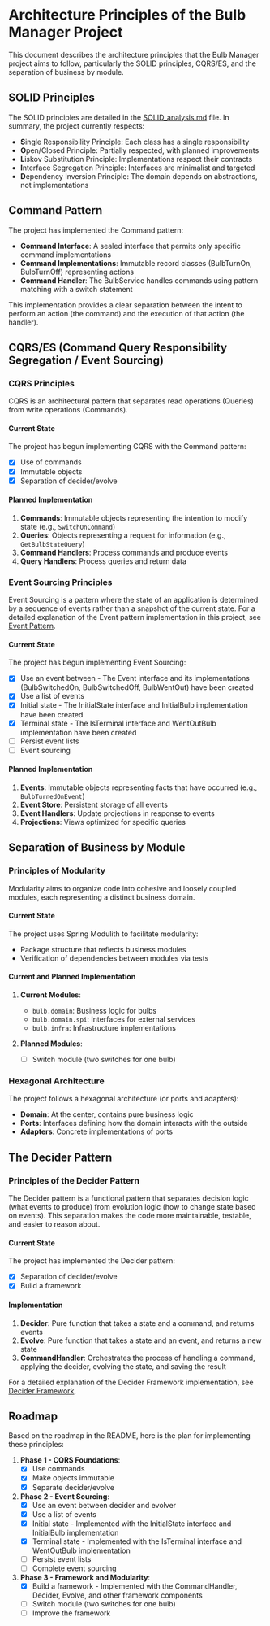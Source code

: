 # Architecture Principles of the Bulb Manager Project

This document describes the architecture principles that the Bulb Manager project aims to follow, particularly the SOLID principles, CQRS/ES, and the separation of business by module.

## SOLID Principles

The SOLID principles are detailed in the [SOLID_analysis.md](SOLID_analysis.md) file. In summary, the project currently respects:

- **S**ingle Responsibility Principle: Each class has a single responsibility
- **O**pen/Closed Principle: Partially respected, with planned improvements
- **L**iskov Substitution Principle: Implementations respect their contracts
- **I**nterface Segregation Principle: Interfaces are minimalist and targeted
- **D**ependency Inversion Principle: The domain depends on abstractions, not implementations

## Command Pattern

The project has implemented the Command pattern:

- **Command Interface**: A sealed interface that permits only specific command implementations
- **Command Implementations**: Immutable record classes (BulbTurnOn, BulbTurnOff) representing actions
- **Command Handler**: The BulbService handles commands using pattern matching with a switch statement

This implementation provides a clear separation between the intent to perform an action (the command) and the execution of that action (the handler).

## CQRS/ES (Command Query Responsibility Segregation / Event Sourcing)

### CQRS Principles

CQRS is an architectural pattern that separates read operations (Queries) from write operations (Commands).

#### Current State

The project has begun implementing CQRS with the Command pattern:

- [X] Use of commands
- [X] Immutable objects
- [X] Separation of decider/evolve

#### Planned Implementation

1. **Commands**: Immutable objects representing the intention to modify state (e.g., `SwitchOnCommand`)
2. **Queries**: Objects representing a request for information (e.g., `GetBulbStateQuery`)
3. **Command Handlers**: Process commands and produce events
4. **Query Handlers**: Process queries and return data

### Event Sourcing Principles

Event Sourcing is a pattern where the state of an application is determined by a sequence of events rather than a snapshot of the current state. For a detailed explanation of the Event pattern implementation in this project, see [Event Pattern](event_pattern.md).

#### Current State

The project has begun implementing Event Sourcing:

- [X] Use an event between - The Event interface and its implementations (BulbSwitchedOn, BulbSwitchedOff, BulbWentOut) have been created
- [X] Use a list of events
- [X] Initial state - The InitialState interface and InitialBulb implementation have been created
- [X] Terminal state - The IsTerminal interface and WentOutBulb implementation have been created
- [ ] Persist event lists
- [ ] Event sourcing

#### Planned Implementation

1. **Events**: Immutable objects representing facts that have occurred (e.g., `BulbTurnedOnEvent`)
2. **Event Store**: Persistent storage of all events
3. **Event Handlers**: Update projections in response to events
4. **Projections**: Views optimized for specific queries

## Separation of Business by Module

### Principles of Modularity

Modularity aims to organize code into cohesive and loosely coupled modules, each representing a distinct business domain.

#### Current State

The project uses Spring Modulith to facilitate modularity:

- Package structure that reflects business modules
- Verification of dependencies between modules via tests

#### Current and Planned Implementation

1. **Current Modules**:
    - `bulb.domain`: Business logic for bulbs
    - `bulb.domain.spi`: Interfaces for external services
    - `bulb.infra`: Infrastructure implementations

2. **Planned Modules**:
    - [ ] Switch module (two switches for one bulb)

### Hexagonal Architecture

The project follows a hexagonal architecture (or ports and adapters):

- **Domain**: At the center, contains pure business logic
- **Ports**: Interfaces defining how the domain interacts with the outside
- **Adapters**: Concrete implementations of ports

## The Decider Pattern

### Principles of the Decider Pattern

The Decider pattern is a functional pattern that separates decision logic (what events to produce) from evolution logic (how to change state based on events). This separation makes the code more maintainable, testable, and easier to reason about.

#### Current State

The project has implemented the Decider pattern:

- [X] Separation of decider/evolve
- [X] Build a framework

#### Implementation

1. **Decider**: Pure function that takes a state and a command, and returns events
2. **Evolve**: Pure function that takes a state and an event, and returns a new state
3. **CommandHandler**: Orchestrates the process of handling a command, applying the decider, evolving the state, and saving the result

For a detailed explanation of the Decider Framework implementation, see [Decider Framework](decider_framework.md).

## Roadmap

Based on the roadmap in the README, here is the plan for implementing these principles:

1. **Phase 1 - CQRS Foundations**:
    - [X] Use commands
    - [X] Make objects immutable
    - [X] Separate decider/evolve

2. **Phase 2 - Event Sourcing**:
    - [X] Use an event between decider and evolver
    - [X] Use a list of events
    - [X] Initial state - Implemented with the InitialState interface and InitialBulb implementation
    - [X] Terminal state - Implemented with the IsTerminal interface and WentOutBulb implementation
    - [ ] Persist event lists
    - [ ] Complete event sourcing

3. **Phase 3 - Framework and Modularity**:
    - [X] Build a framework - Implemented with the CommandHandler, Decider, Evolve, and other framework components
    - [ ] Switch module (two switches for one bulb)
    - [ ] Improve the framework
